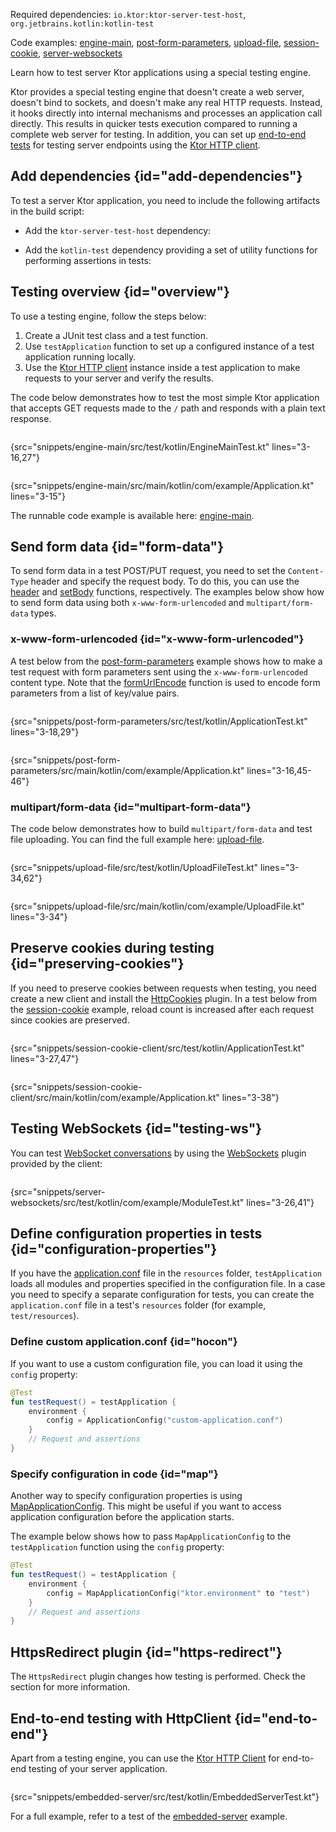 [//]: # (title: Testing)

<microformat>
<p>
Required dependencies: <code>io.ktor:ktor-server-test-host</code>, <code>org.jetbrains.kotlin:kotlin-test</code>
</p>
<p>
Code examples: 
<a href="https://github.com/ktorio/ktor-documentation/tree/main/codeSnippets/snippets/engine-main">engine-main</a>, 
<a href="https://github.com/ktorio/ktor-documentation/tree/main/codeSnippets/snippets/post-form-parameters">post-form-parameters</a>,
<a href="https://github.com/ktorio/ktor-documentation/tree/main/codeSnippets/snippets/upload-file">upload-file</a>,
<a href="https://github.com/ktorio/ktor-documentation/tree/main/codeSnippets/snippets/session-cookie">session-cookie</a>,
<a href="https://github.com/ktorio/ktor-documentation/tree/main/codeSnippets/snippets/server-websockets">server-websockets</a>
</p>
</microformat>

<excerpt>
Learn how to test server Ktor applications using a special testing engine.
</excerpt>

Ktor provides a special testing engine that doesn't create a web server, doesn't bind to sockets, and doesn't make any real HTTP requests. Instead, it hooks directly into internal mechanisms and processes an application call directly. This results in quicker tests execution compared to running a complete web server for testing. In addition, you can set up [end-to-end tests](#end-to-end) for testing server endpoints using the [Ktor HTTP client](create-client.md).


## Add dependencies {id="add-dependencies"}
To test a server Ktor application, you need to include the following artifacts in the build script:
* Add the `ktor-server-test-host` dependency:
   <var name="artifact_name" value="ktor-server-test-host"/>
   <include src="lib.xml" include-id="add_ktor_artifact_testing"/>

* Add the `kotlin-test` dependency providing a set of utility functions for performing assertions in tests:
  <var name="group_id" value="org.jetbrains.kotlin"/>
  <var name="artifact_name" value="kotlin-test"/>
  <var name="version" value="kotlin_version"/>
  <include src="lib.xml" include-id="add_artifact_testing"/>

  

## Testing overview {id="overview"}

To use a testing engine, follow the steps below:
1. Create a JUnit test class and a test function.
2. Use `testApplication` function to set up a configured instance of a test application running locally.
3. Use the [Ktor HTTP client](create-client.md) instance inside a test application to make requests to your server and verify the results.

The code below demonstrates how to test the most simple Ktor application that accepts GET requests made to the `/` path and responds with a plain text response.

<tabs>
<tab title="Test">

```kotlin
```
{src="snippets/engine-main/src/test/kotlin/EngineMainTest.kt" lines="3-16,27"}

</tab>

<tab title="Application">

```kotlin
```
{src="snippets/engine-main/src/main/kotlin/com/example/Application.kt" lines="3-15"}

</tab>
</tabs>

The runnable code example is available here: [engine-main](https://github.com/ktorio/ktor-documentation/tree/main/codeSnippets/snippets/engine-main).


## Send form data {id="form-data"}

To send form data in a test POST/PUT request, you need to set the `Content-Type` header and specify the request body. To do this, you can use 
 the [header](request.md#headers) and [setBody](request.md#body) functions, respectively. The examples below show how to send form data using both `x-www-form-urlencoded` and `multipart/form-data` types.

### x-www-form-urlencoded {id="x-www-form-urlencoded"}

A test below from the [post-form-parameters](https://github.com/ktorio/ktor-documentation/tree/main/codeSnippets/snippets/post-form-parameters) example shows how to make a test request with form parameters sent using the `x-www-form-urlencoded` content type. Note that the [formUrlEncode](https://api.ktor.io/ktor-http/io.ktor.http/form-url-encode.html) function is used to encode form parameters from a list of key/value pairs.

<tabs>
<tab title="Test">

```kotlin
```
{src="snippets/post-form-parameters/src/test/kotlin/ApplicationTest.kt" lines="3-18,29"}

</tab>

<tab title="Application">

```kotlin
```
{src="snippets/post-form-parameters/src/main/kotlin/com/example/Application.kt" lines="3-16,45-46"}

</tab>
</tabs>


### multipart/form-data {id="multipart-form-data"}

The code below demonstrates how to build `multipart/form-data` and test file uploading. You can find the full example here: [upload-file](https://github.com/ktorio/ktor-documentation/tree/main/codeSnippets/snippets/upload-file).

<tabs>
<tab title="Test">

```kotlin
```
{src="snippets/upload-file/src/test/kotlin/UploadFileTest.kt" lines="3-34,62"}

</tab>

<tab title="Application">

```kotlin
```
{src="snippets/upload-file/src/main/kotlin/com/example/UploadFile.kt" lines="3-34"}

</tab>
</tabs>




## Preserve cookies during testing {id="preserving-cookies"}

If you need to preserve cookies between requests when testing, you need create a new client and install the [HttpCookies](http-cookies.md) plugin. In a test below from the [session-cookie](https://github.com/ktorio/ktor-documentation/tree/main/codeSnippets/snippets/session-cookie) example, reload count is increased after each request since cookies are preserved.


<tabs>
<tab title="Test">

```kotlin
```
{src="snippets/session-cookie-client/src/test/kotlin/ApplicationTest.kt" lines="3-27,47"}

</tab>

<tab title="Application">

```kotlin
```
{src="snippets/session-cookie-client/src/main/kotlin/com/example/Application.kt" lines="3-38"}

</tab>
</tabs>


## Testing WebSockets {id="testing-ws"}

You can test [WebSocket conversations](websocket.md) by using the [WebSockets](websocket_client.md) plugin provided by the client:

```kotlin
```
{src="snippets/server-websockets/src/test/kotlin/com/example/ModuleTest.kt" lines="3-26,41"}


## Define configuration properties in tests {id="configuration-properties"}

If you have the [application.conf](Configurations.xml#hocon-file) file in the `resources` folder, `testApplication` loads all modules and properties specified in the configuration file. In a case you need to specify a separate configuration for tests, you can create the `application.conf` file in a test's `resources` folder (for example, `test/resources`).


### Define custom application.conf {id="hocon"}

If you want to use a custom configuration file, you can load it using the `config` property:

```kotlin
@Test
fun testRequest() = testApplication {
    environment {
        config = ApplicationConfig("custom-application.conf")
    }
    // Request and assertions
}
```

### Specify configuration in code {id="map"}

Another way to specify configuration properties is using [MapApplicationConfig](https://api.ktor.io/ktor-server/ktor-server-core/io.ktor.server.config/-map-application-config/index.html). This might be useful if you want to access application configuration before the application starts.

The example below shows how to pass `MapApplicationConfig` to the `testApplication` function using the `config` property:

```kotlin
@Test
fun testRequest() = testApplication {
    environment {
        config = MapApplicationConfig("ktor.environment" to "test")
    }
    // Request and assertions
}
```


## HttpsRedirect plugin {id="https-redirect"}

The `HttpsRedirect` plugin changes how testing is performed. Check the [](https-redirect.md#testing) section for more information.


## End-to-end testing with HttpClient {id="end-to-end"}
Apart from a testing engine, you can use the [Ktor HTTP Client](create-client.md) for end-to-end testing of your server application.

```kotlin
```
{src="snippets/embedded-server/src/test/kotlin/EmbeddedServerTest.kt"}

For a full example, refer to a test of the [embedded-server](https://github.com/ktorio/ktor-documentation/tree/main/codeSnippets/snippets/embedded-server) example.